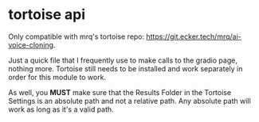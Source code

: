 # tortoise api
Only compatible with mrq's tortoise repo: https://git.ecker.tech/mrq/ai-voice-cloning.

Just a quick file that I frequently use to make calls to the gradio page, nothing more.  Tortoise still needs to be installed and work separately in order for this module to work. 

As well, you **MUST** make sure that the Results Folder in the Tortoise Settings is an absolute path and not a relative path.  Any absolute path will work as long as it's a valid path.
